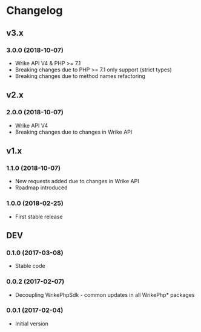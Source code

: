 # Changelog

## v3.x

### 3.0.0 (2018-10-07)
* Wrike API V4 & PHP >= 7.1
* Breaking changes due to PHP >= 7.1 only support (strict types)
* Breaking changes due to method names refactoring

## v2.x

### 2.0.0 (2018-10-07)
* Wrike API V4
* Breaking changes due to changes in Wrike API

## v1.x

### 1.1.0 (2018-10-07)
* New requests added due to changes in Wrike API
* Roadmap introduced

### 1.0.0 (2018-02-25)
* First stable release 

## DEV

### 0.1.0 (2017-03-08)
* Stable code 

### 0.0.2 (2017-02-07)
* Decoupling WrikePhpSdk - common updates in all WrikePhp* packages 

### 0.0.1 (2017-02-04)
* Initial version
